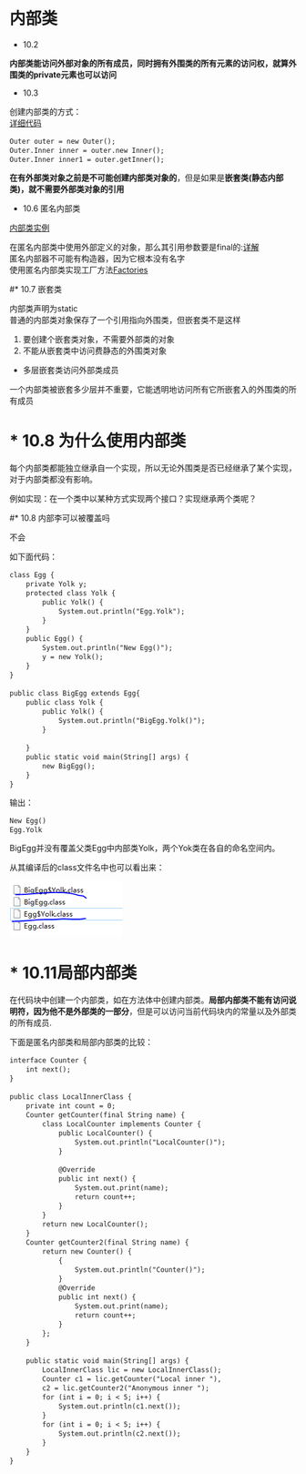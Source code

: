 # 内部类

* 10.2

**内部类能访问外部对象的所有成员，同时拥有外围类的所有元素的访问权，就算外围类的private元素也可以访问**

* 10.3


创建内部类的方式：<br>
[详细代码](https://github.com/shanyao19940801/BookeNote/blob/master/ThinkingInJava/think-first/src/com/thinkf/chapter10/c01/Outer.java)

	Outer outer = new Outer();
	Outer.Inner inner = outer.new Inner();
	Outer.Inner inner1 = outer.getInner();

**在有外部类对象之前是不可能创建内部类对象的**，但是如果是**嵌套类(静态内部类)，就不需要外部类对象的引用**

* 10.6 匿名内部类

[内部类实例](https://github.com/shanyao19940801/BookeNote/blob/master/ThinkingInJava/think-first/src/com/thinkf/chapter10/c06/Parce17.java)

在匿名内部类中使用外部定义的对象，那么其引用参数要是final的:[详解](https://www.cnblogs.com/DarrenChan/p/5738957.html)<br>
匿名内部器不可能有构造器，因为它根本没有名字<br>
使用匿名内部类实现工厂方法[Factories](https://github.com/shanyao19940801/BookeNote/blob/master/ThinkingInJava/think-first/src/com/thinkf/chapter10/c06/Factories.java)

#* 10.7 嵌套类

内部类声明为static<br>
普通的内部类对象保存了一个引用指向外围类，但嵌套类不是这样



1. 要创建个嵌套类对象，不需要外部类的对象
2. 不能从嵌套类中访问费静态的外围类对象

* 多层嵌套类访问外部类成员

一个内部类被嵌套多少层并不重要，它能透明地访问所有它所嵌套入的外围类的所有成员

# * 10.8 **为什么使用内部类**

每个内部类都能独立继承自一个实现，所以无论外围类是否已经继承了某个实现，对于内部类都没有影响。<br>

例如实现：在一个类中以某种方式实现两个接口？实现继承两个类呢？

#* 10.8 内部李可以被覆盖吗

不会

如下面代码：

	
	class Egg {
	    private Yolk y;
	    protected class Yolk {
	        public Yolk() {
	            System.out.println("Egg.Yolk");
	        }
	    }
	    public Egg() {
	        System.out.println("New Egg()");
	        y = new Yolk();
	    }
	}
	
	public class BigEgg extends Egg{
	    public class Yolk {
	        public Yolk() {
	            System.out.println("BigEgg.Yolk()");
	        }
	
	    }
	    public static void main(String[] args) {
	        new BigEgg();
	    }
	}
	
输出：

	New Egg()
	Egg.Yolk

BigEgg并没有覆盖父类Egg中内部类Yolk，两个Yok类在各自的命名空间内。

从其编译后的class文件名中也可以看出来：

![](https://github.com/shanyao19940801/BookeNote/blob/master/ThinkingInJava/image/c_10_10_01.PNG)

# * 10.11局部内部类

在代码块中创建一个内部类，如在方法体中创建内部类。**局部内部类不能有访问说明符，因为他不是外部类的一部分**，但是可以访问当前代码块内的常量以及外部类的所有成员.

下面是匿名内部类和局部内部类的比较：

	interface Counter {
	    int next();
	}
	
	public class LocalInnerClass {
	    private int count = 0;
	    Counter getCounter(final String name) {
	        class LocalCounter implements Counter {
	            public LocalCounter() {
	                System.out.println("LocalCounter()");
	            }
	
	            @Override
	            public int next() {
	                System.out.print(name);
	                return count++;
	            }
	        }
	        return new LocalCounter();
	    }
	    Counter getCounter2(final String name) {
	        return new Counter() {
	            {
	                System.out.println("Counter()");
	            }
	            @Override
	            public int next() {
	                System.out.print(name);
	                return count++;
	            }
	        };
	    }
	
	    public static void main(String[] args) {
	        LocalInnerClass lic = new LocalInnerClass();
	        Counter c1 = lic.getCounter("Local inner "),
	        c2 = lic.getCounter2("Anonymous inner ");
	        for (int i = 0; i < 5; i++) {
	            System.out.println(c1.next());
	        }
	        for (int i = 0; i < 5; i++) {
	            System.out.println(c2.next());
	        }
	    }
	}
